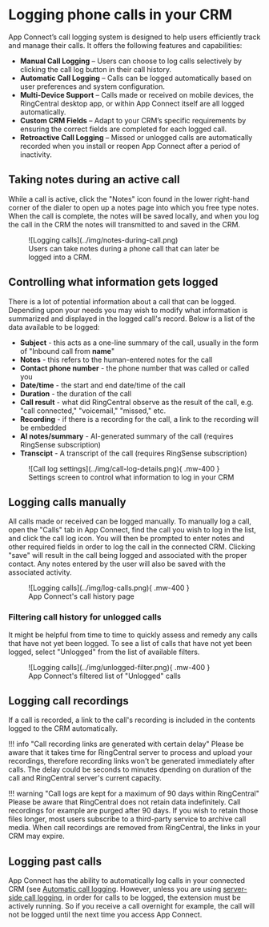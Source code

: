# Logging phone calls in your CRM

App Connect’s call logging system is designed to help users efficiently track and manage their calls. It offers the following features and capabilities:

* **Manual Call Logging** – Users can choose to log calls selectively by clicking the call log button in their call history.
* **Automatic Call Logging** – Calls can be logged automatically based on user preferences and system configuration.
* **Multi-Device Support** – Calls made or received on mobile devices, the RingCentral desktop app, or within App Connect itself are all logged automatically.
* **Custom CRM Fields** – Adapt to your CRM’s specific requirements by ensuring the correct fields are completed for each logged call.
* **Retroactive Call Logging** – Missed or unlogged calls are automatically recorded when you install or reopen App Connect after a period of inactivity.

## Taking notes during an active call

While a call is active, click the "Notes" icon found in the lower right-hand corner of the dialer to open up a notes page into which you free type notes. When the call is complete, the notes will be saved locally, and when you log the call in the CRM the notes will transmitted to and saved in the CRM.

<figure markdown>
  ![Logging calls](../img/notes-during-call.png)
  <figcaption>Users can take notes during a phone call that can later be logged into a CRM.</figcaption>
</figure>

## Controlling what information gets logged

There is a lot of potential information about a call that can be logged. Depending upon your needs you may wish to modify what information is summarized and displayed in the logged call's record. Below is a list of the data available to be logged:

* **Subject** - this acts as a one-line summary of the call, usually in the form of "Inbound call from **name**"
* **Notes** - this refers to the human-entered notes for the call
* **Contact phone number** - the phone number that was called or called you
* **Date/time** - the start and end date/time of the call
* **Duration** - the duration of the call
* **Call result** - what did RingCentral observe as the result of the call, e.g. "call connected," "voicemail," "missed," etc. 
* **Recording** - if there is a recording for the call, a link to the recording will be embedded 
* **AI notes/summary** - AI-generated summary of the call (requires RingSense subscription)
* **Transcipt** - A transcript of the call (requires RingSense subscription)

<figure markdown>
  ![Call log settings](../img/call-log-details.png){ .mw-400 }
  <figcaption>Settings screen to control what information to log in your CRM</figcaption>
</figure>

## Logging calls manually

All calls made or received can be logged manually. To manually log a call, open the "Calls" tab in App Connect, find the call you wish to log in the list, and click the call log icon. You will then be prompted to enter notes and other required fields in order to log the call in the connected CRM. Clicking "save" will result in the call being logged and associated with the proper contact. Any notes entered by the user will also be saved with the associated activity.

<figure markdown>
  ![Logging calls](../img/log-calls.png){ .mw-400 }
  <figcaption>App Connect's call history page</figcaption>
</figure>

### Filtering call history for unlogged calls

It might be helpful from time to time to quickly assess and remedy any calls that have not yet been logged. To see a list of calls that have not yet been logged, select "Unlogged" from the list of available filters. 

<figure markdown>
  ![Logging calls](../img/unlogged-filter.png){ .mw-400 }
  <figcaption>App Connect's filtered list of "Unlogged" calls</figcaption>
</figure>

## Logging call recordings

If a call is recorded, a link to the call's recording is included in the contents logged to the CRM automatically. 

!!! info "Call recording links are generated with certain delay"
    Please be aware that it takes time for RingCentral server to process and upload your recordings, therefore recording links won't be generated immediately after calls. The delay could be seconds to minutes dpending on duration of the call and RingCentral server's current capacity.  

!!! warning "Call logs are kept for a maximum of 90 days within RingCentral"
    Please be aware that RingCentral does not retain data indefinitely. Call recordings for example are purged after 90 days. If you wish to retain those files longer, most users subscribe to a third-party service to archive call media. When call recordings are removed from RingCentral, the links in your CRM may expire. 

## Logging past calls

App Connect has the ability to automatically log calls in your connected CRM (see [Automatic call logging](automatic-logging.md). However, unless you are using [server-side call logging](server-side-logging.md), in order for calls to be logged, the extension must be actively running. So if you receive a call overnight for example, the call will not be logged until the next time you access App Connect. 


